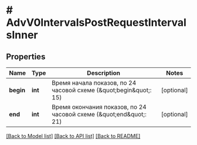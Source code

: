 # # AdvV0IntervalsPostRequestIntervalsInner

## Properties

Name | Type | Description | Notes
------------ | ------------- | ------------- | -------------
**begin** | **int** | Время начала показов, по 24 часовой схеме (\&quot;begin\&quot;: 15) | [optional]
**end** | **int** | Время окончания показов, по 24 часовой схеме (\&quot;end\&quot;: 21) | [optional]

[[Back to Model list]](../../README.md#models) [[Back to API list]](../../README.md#endpoints) [[Back to README]](../../README.md)
